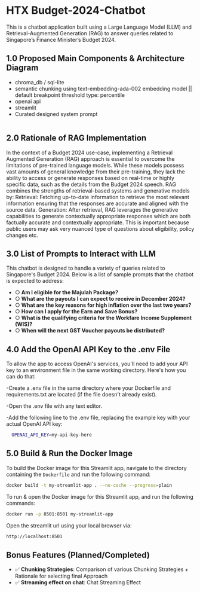 # HTX Budget-2024-Chatbot

This is a chatbot application built using a Large Language Model (LLM) and Retrieval-Augmented Generation (RAG) to answer queries related to Singapore’s Finance Minister’s Budget 2024.

## 1.0 Proposed Main Components & Architecture Diagram
- chroma_db / sql-lite
- semantic chunking using text-embedding-ada-002 embedding model || default breakpoint threshold type: percentile
- openai api
- streamlit
- Curated designed system prompt
<image here>

## 2.0 Rationale of RAG Implementation
In the context of a Budget 2024 use-case, implementing a Retrieval Augmented Generation (RAG) approach is essential to overcome the limitations of pre-trained language models. While these models possess vast amounts of general knowledge from their pre-training, they lack the ability to access or generate responses based on real-time or highly specific data, such as the details from the Budget 2024 speech. RAG combines the strengths of retrieval-based systems and generative models by:
Retrieval: Fetching up-to-date information to retrieve the most relevant information ensuring that the responses are accurate and aligned with the source data.
Generation: After retrieval, RAG leverages the generative capabilities to generate contextually appropriate responses which are both factually accurate and contextually appropriate. This is important because public users may ask very nuanced type of questions about eligibility, policy changes etc.

## 3.0 List of Prompts to Interact with LLM
This chatbot is designed to handle a variety of queries related to Singapore's Budget 2024. Below is a list of sample prompts that the chatbot is expected to address:

- ○ **Am I eligible for the Majulah Package?**
- ○ **What are the payouts I can expect to receive in December 2024?**
- ○ **What are the key reasons for high inflation over the last two years?**
- ○ **How can I apply for the Earn and Save Bonus?**
- ○ **What is the qualifying criteria for the Workfare Income Supplement (WIS)?**
- ○ **When will the next GST Voucher payouts be distributed?**

## 4.0 Add the OpenAI API Key to the .env File
To allow the app to access OpenAI's services, you'll need to add your API key to an environment file in the same working directory. Here's how you can do that:

-Create a .env file in the same directory where your Dockerfile and requirements.txt are located (if the file doesn't already exist).

-Open the .env file with any text editor.

-Add the following line to the .env file, replacing the example key with your actual OpenAI API key:
```bash
  OPENAI_API_KEY=my-api-key-here
```

## 5.0 Build & Run the Docker Image

To build the Docker image for this Streamlit app, navigate to the directory containing the `Dockerfile` and run the following command:

```bash
docker build -t my-streamlit-app . --no-cache --progress=plain
```

To run & open the Docker image for this Streamlit app, and run the following commands:

```bash
docker run -p 8501:8501 my-streamlit-app
```

Open the streamlit url using your local browser via:

```bash
http://localhost:8501
```

## Bonus Features (Planned/Completed)
- ✅ **Chunking Strategies**: Comparison of various Chunking Strategies + Rationale for selecting final Approach
- ✅ **Streaming effect on chat**: Chat Streaming Effect


